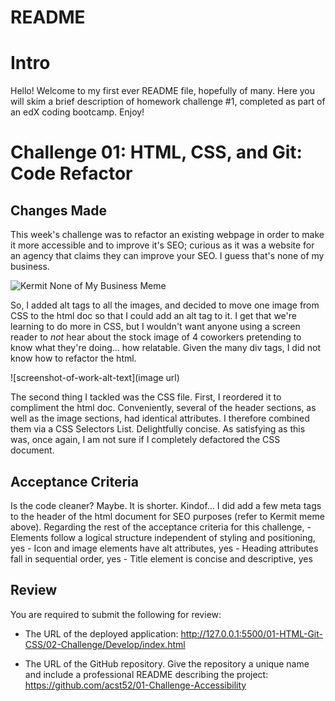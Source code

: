 # README

# Intro

Hello! Welcome to my first ever README file, hopefully of many. Here you will skim a brief description of homework challenge #1, completed as part of an edX coding bootcamp. Enjoy!

# Challenge 01: HTML, CSS, and Git: Code Refactor

## Changes Made

This week's challenge was to refactor an existing webpage in order to make it more accessible and to improve it's SEO; curious as it was a website for an agency that claims they can improve your SEO. I guess that's none of my business. 

![Kermit None of My Business Meme](https://file%2B.vscode-resource.vscode-cdn.net/c%3A/Users/Ashley/Bootcamp/01-HTML-Git-CSS/02-Challenge/Develop/assets/images/none-of-my-biz-meme.jpg?version%3D1669315189383)

So, I added alt tags to all the images, and decided to move one image from CSS to the html doc so that I could add an alt tag to it. I get that we're learning to do more in CSS, but I wouldn't want anyone using a screen reader to *not* hear about the stock image of 4 coworkers pretending to know what they're doing... how relatable. Given the many div tags, I did not know how to refactor the html. 

![screenshot-of-work-alt-text](image url)

The second thing I tackled was the CSS file. First, I reordered it to compliment the html doc. Conveniently, several of the header sections, as well as the image sections, had identical attributes. I therefore combined them via a CSS Selectors List. Delightfully concise. As satisfying as this was, once again, I am not sure if I completely defactored the CSS document. 

## Acceptance Criteria 

Is the code cleaner? Maybe. It is shorter. Kindof... I did add a few meta tags to the header of the html document for SEO purposes (refer to Kermit meme above). Regarding the rest of the acceptance criteria for this challenge, 
    - Elements follow a logical structure independent of styling and positioning, yes
    - Icon and image elements have alt attributes, yes
    - Heading attributes fall in sequential order, yes
    - Title element is concise and descriptive, yes

## Review

You are required to submit the following for review:

- The URL of the deployed application: http://127.0.0.1:5500/01-HTML-Git-CSS/02-Challenge/Develop/index.html

- The URL of the GitHub repository. Give the repository a unique name and include a professional README describing the project: https://github.com/acst52/01-Challenge-Accessibility
